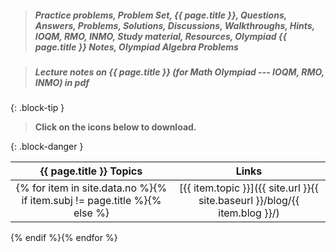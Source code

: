 
> ##### Practice problems, Problem Set, {{ page.title }}, Questions, Answers, Problems, Solutions, Discussions, Walkthroughs, Hints, IOQM, RMO, INMO, Study material, Resources, Olympiad {{ page.title }} Notes, Olympiad Algebra Problems

> ##### **Lecture notes on {{ page.title }} (for Math Olympiad --- IOQM, RMO, INMO) in pdf**
{: .block-tip }

> **Click on the <span style="color: #42b983"><i class="fa-solid fa-file-pdf fa-2x"></i></span> icons below to download.**

{: .block-danger }

|   {{ page.title }} Topics     |    Links            |
| :------------: | :------------: |
{% for item in site.data.no %}{% if item.subj != page.title %}{% else %}|    [{{ item.topic }}]({{ site.url }}{{ site.baseurl }}/blog/{{ item.blog }}/)    |     [<i class="fa-solid fa-file-pdf fa-2x"></i>]({{ site.url }}{{ site.baseurl }}/assets/pdf/{{ page.jsujet }}/{{ item.pdf }}.pdf) |
{% endif %}{% endfor %}
